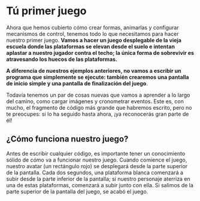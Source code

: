 # Tú primer juego

Ahora que hemos cubierto cómo crear formas, animarlas y configurar mecanismos de control, tenemos todo lo que necesitamos para hacer nuestro primer juego. **Vamos a hacer un juego desplegable de la vieja escuela donde las plataformas se elevan desde el suelo e intentan aplastar a nuestro jugador contra el techo; la única forma de sobrevivir es atravesando los huecos de las plataformas.**

**A diferencia de nuestros ejemplos anteriores, no vamos a escribir un programa que simplemente se ejecute: también crearemos una pantalla de inicio simple y una pantalla de finalización del juego**. 

Todavía tenemos un par de cosas nuevas que vamos a aprender a lo largo del camino, como cargar imágenes y cronometrar eventos. Este es, con mucho, el fragmento de código más grande que habremos escrito, pero no te preocupes: si lo ha seguido hasta ahora, ¡ya reconocerás gran parte de él!

## ¿Cómo funciona nuestro juego?
Antes de escribir cualquier código, es importante tener un conocimiento sólido de cómo va a funcionar nuestro juego. Cuando comience el juego, nuestro avatar (un rectángulo rojo) se desplegará desde la parte superior de la pantalla. Cada dos segundos, una plataforma blanca comenzará a subir desde la parte inferior de la pantalla; si nuestro personaje aterriza en una de estas plataformas, comenzará a subir junto con ella. Si salimos de la parte superior de la pantalla del juego, se acabó el juego.
<!--stackedit_data:
eyJoaXN0b3J5IjpbMTE0MTcxNjk3NSwxMTc1MjIwODcxXX0=
-->